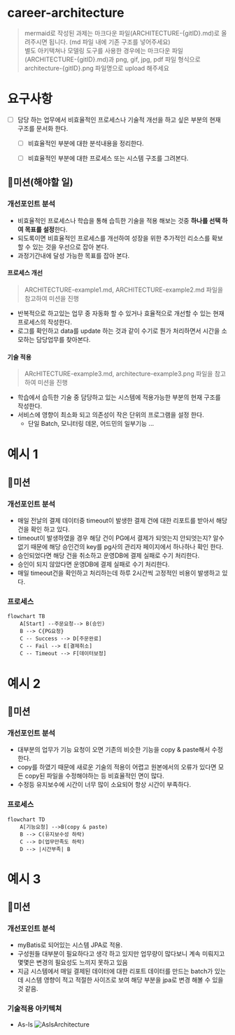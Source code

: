 # career-architecture
> mermaid로 작성된 과제는 마크다운 파일(ARCHITECTURE-{gitID}.md)로 올려주시면 됩니다. (md 파일 내에 기존 구조를 넣어주세요) <br>
> 별도 아키택쳐나 모델링 도구를 사용한 경우에는 마크다운 파일(ARCHITECTURE-{gitID}.md)과 png, gif, jpg, pdf 파일 형식으로 architecture-{gitID}.png 파일명으로 upload 해주세요
# 요구사항
- [ ] 담당 하는 업무에서 비효율적인 프로세스나 기술적 개선을 하고 싶은 부분의 현재 구조를 문서화 한다.
    - [ ] 비효율적인 부분에 대한 분석내용을 정리한다.
    - [ ] 비효율적인 부분에 대한 프로세스 또는 시스템 구조를 그려본다.


## 🚀미션(해야할 일)


### 개선포인트 분석
- 비효율적인 프로세스나 학습을 통해 습득한 기술을 적용 해보는 것중 <b>하나를 선택 하여 목표를 설정</b>한다.
- 되도록이면 비효율적인 프로세스를 개선하여 성장을 위한 추가적인 리소스를 확보할 수 있는 것을 우선으로 잡아 본다.
- 과정기간내에 달성 가능한 목표를 잡아 본다.
#### 프로세스 개선
> ARCHITECTURE-example1.md, ARCHITECTURE-example2.md 파일을 참고하여 미션을 진행
- 반복적으로 하고있는 업무 중 자동화 할 수 있거나 효율적으로 개선할 수 있는 현재 프로세스의 작성한다.
- 로그를 확인하고 data를 update 하는 것과 같이 수기로 뭔가 처리하면서 시간을 소모하는 담당업무를 찾아본다.
#### 기술 적용
> ARcHITECTURE-example3.md, architecture-example3.png 파일을 참고하여 미션을 진행
- 학습에서 습득한 기술 중 담당하고 있는 시스템에 적용가능한 부분의 현재 구조를 작성한다.
- 서비스에 영향이 최소화 되고 의존성이 작은 단위의 프로그램을 설정 한다.
    - 단일 Batch, 모니터링 데몬, 어드민의 일부기능 ... 


# 예시 1

## 🚀미션
### 개선포인트 분석
- 매일 전날의 결제 데이터중 timeout이 발생한 결제 건에 대한 리포트를 받아서 해당건을 확인 하고 있다.
- timeout이 발생하였을 경우 해당 건이 PG에서 결제가 되엇는지 안되엇는지? 알수 없기 때문에 해당 승인건의 key를 pg사의 관리자 페이지에서 하나하나 확인 한다.
- 승인되었다면 해당 건을 취소하고 운영DB에 결제 실패로 수기 처리한다.
- 승인이 되지 않았다면 운영DB에 결제 실패로 수기 처리한다.
- 매일 timeout건을 확인하고 처리하는데 하루 2시간씩 고정적인 비용이 발생하고 있다. 
 
### 프로세스
```mermaid
flowchart TB
    A[Start] --주문요청--> B(승인)
    B --> C{PG요청}
    C -- Success --> D[주문완료]
    C -- Fail --> E[결제취소]
    C -- Timeout --> F[데이터보정]
```

# 예시 2

## 🚀미션
### 개선포인트 분석
- 대부분의 업무가 기능 요청이 오면 기존의 비슷한 기능을 copy & paste해서 수정한다.
- copy를 하였기 때문에 새로운 기술의 적용이 어렵고 원본에서의 오류가 있다면 모든 copy된 파일을 수정해야하는 등 비효율적인 면이 많다.
- 수정등 유지보수에 시간이 너무 많이 소요되어 항상 시간이 부족하다.
### 프로세스
```mermaid
flowchart TD
    A[기능요청] -->B(copy & paste)
    B --> C(유지보수성 하락)
    C --> D(업무만족도 하락)
    D --> |시간부족| B
```

# 예시 3

## 🚀미션
### 개선포인트 분석
- myBatis로 되어있는 시스템 JPA로 적용.
- 구성원들 대부분이 필요하다고 생각 하고 있지만 업무량이 많다보니 계속 미뤄지고 몇몇은 변경의 필요성도 느끼지 못하고 있음
- 지금 시스템에서 매일 결제된 데이터에 대한 리포트 데이터를 만드는 batch가 있는데 시스템 영향이 적고 적절한 사이즈로 보여 해당 부분을 jpa로 변경 해볼 수 있을것 같음.
### 기술적용 아키텍쳐
- As-Is
![AsIsArchitecture](https://nextstep-storage.s3.ap-northeast-2.amazonaws.com/7066c3f79f184a1a9f50082abbfb1a9a)


